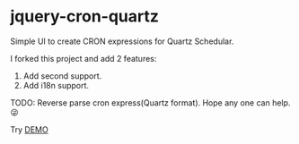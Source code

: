 # jquery-cron-quartz
Simple UI to create CRON expressions for Quartz Schedular.

I forked this project and add 2 features:
1. Add second support.
2. Add i18n support.

TODO:
Reverse parse cron express(Quartz format). Hope any one can help. :stuck_out_tongue_winking_eye:

Try [DEMO](https://sotux.github.io/jquery-cron-quartz/)
